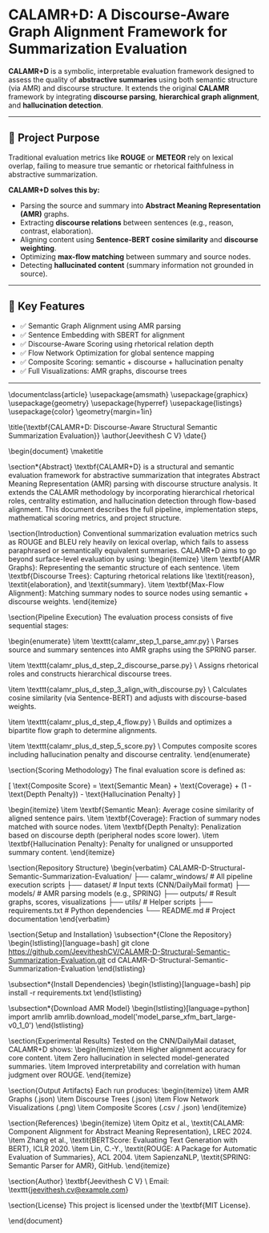 # CALAMR+D: A Discourse-Aware Graph Alignment Framework for Summarization Evaluation

**CALAMR+D** is a symbolic, interpretable evaluation framework designed to assess the quality of **abstractive summaries** using both semantic structure (via AMR) and discourse structure. It extends the original **CALAMR** framework by integrating **discourse parsing**, **hierarchical graph alignment**, and **hallucination detection**.

---

## 📌 Project Purpose

Traditional evaluation metrics like **ROUGE** or **METEOR** rely on lexical overlap, failing to measure true semantic or rhetorical faithfulness in abstractive summarization.

**CALAMR+D solves this by:**
- Parsing the source and summary into **Abstract Meaning Representation (AMR)** graphs.
- Extracting **discourse relations** between sentences (e.g., reason, contrast, elaboration).
- Aligning content using **Sentence-BERT cosine similarity** and **discourse weighting**.
- Optimizing **max-flow matching** between summary and source nodes.
- Detecting **hallucinated content** (summary information not grounded in source).

---

## 🧠 Key Features

- ✅ Semantic Graph Alignment using AMR parsing
- ✅ Sentence Embedding with SBERT for alignment
- ✅ Discourse-Aware Scoring using rhetorical relation depth
- ✅ Flow Network Optimization for global sentence mapping
- ✅ Composite Scoring: semantic + discourse + hallucination penalty
- ✅ Full Visualizations: AMR graphs, discourse trees

---


\documentclass{article}
\usepackage{amsmath}
\usepackage{graphicx}
\usepackage{geometry}
\usepackage{hyperref}
\usepackage{listings}
\usepackage{color}
\geometry{margin=1in}

\title{\textbf{CALAMR+D: Discourse-Aware Structural Semantic Summarization Evaluation}}
\author{Jeevithesh C V}
\date{}

\begin{document}
\maketitle

\section*{Abstract}
\textbf{CALAMR+D} is a structural and semantic evaluation framework for abstractive summarization that integrates Abstract Meaning Representation (AMR) parsing with discourse structure analysis. It extends the CALAMR methodology by incorporating hierarchical rhetorical roles, centrality estimation, and hallucination detection through flow-based alignment. This document describes the full pipeline, implementation steps, mathematical scoring metrics, and project structure.

\section{Introduction}
Conventional summarization evaluation metrics such as ROUGE and BLEU rely heavily on lexical overlap, which fails to assess paraphrased or semantically equivalent summaries. CALAMR+D aims to go beyond surface-level evaluation by using:
\begin{itemize}
  \item \textbf{AMR Graphs}: Representing the semantic structure of each sentence.
  \item \textbf{Discourse Trees}: Capturing rhetorical relations like \textit{reason}, \textit{elaboration}, and \textit{summary}.
  \item \textbf{Max-Flow Alignment}: Matching summary nodes to source nodes using semantic + discourse weights.
\end{itemize}

\section{Pipeline Execution}
The evaluation process consists of five sequential stages:

\begin{enumerate}
  \item \texttt{calamr\_step\_1\_parse\_amr.py} \\
        Parses source and summary sentences into AMR graphs using the SPRING parser.

  \item \texttt{calamr\_plus\_d\_step\_2\_discourse\_parse.py} \\
        Assigns rhetorical roles and constructs hierarchical discourse trees.

  \item \texttt{calamr\_plus\_d\_step\_3\_align\_with\_discourse.py} \\
        Calculates cosine similarity (via Sentence-BERT) and adjusts with discourse-based weights.

  \item \texttt{calamr\_plus\_d\_step\_4\_flow.py} \\
        Builds and optimizes a bipartite flow graph to determine alignments.

  \item \texttt{calamr\_plus\_d\_step\_5\_score.py} \\
        Computes composite scores including hallucination penalty and discourse centrality.
\end{enumerate}

\section{Scoring Methodology}
The final evaluation score is defined as:

\[
\text{Composite Score} = \text{Semantic Mean} + \text{Coverage} + (1 - \text{Depth Penalty}) - \text{Hallucination Penalty}
\]

\begin{itemize}
  \item \textbf{Semantic Mean}: Average cosine similarity of aligned sentence pairs.
  \item \textbf{Coverage}: Fraction of summary nodes matched with source nodes.
  \item \textbf{Depth Penalty}: Penalization based on discourse depth (peripheral nodes score lower).
  \item \textbf{Hallucination Penalty}: Penalty for unaligned or unsupported summary content.
\end{itemize}

\section{Repository Structure}
\begin{verbatim}
CALAMR-D-Structural-Semantic-Summarization-Evaluation/
├── calamr_windows/         # All pipeline execution scripts
├── dataset/                # Input texts (CNN/DailyMail format)
├── models/                 # AMR parsing models (e.g., SPRING)
├── outputs/                # Result graphs, scores, visualizations
├── utils/                  # Helper scripts
├── requirements.txt        # Python dependencies
└── README.md               # Project documentation
\end{verbatim}

\section{Setup and Installation}
\subsection*{Clone the Repository}
\begin{lstlisting}[language=bash]
git clone https://github.com/JeevitheshCV/CALAMR-D-Structural-Semantic-Summarization-Evaluation.git
cd CALAMR-D-Structural-Semantic-Summarization-Evaluation
\end{lstlisting}

\subsection*{Install Dependencies}
\begin{lstlisting}[language=bash]
pip install -r requirements.txt
\end{lstlisting}

\subsection*{Download AMR Model}
\begin{lstlisting}[language=python]
import amrlib
amrlib.download_model('model_parse_xfm_bart_large-v0_1_0')
\end{lstlisting}

\section{Experimental Results}
Tested on the CNN/DailyMail dataset, CALAMR+D shows:
\begin{itemize}
  \item Higher alignment accuracy for core content.
  \item Zero hallucination in selected model-generated summaries.
  \item Improved interpretability and correlation with human judgment over ROUGE.
\end{itemize}

\section{Output Artifacts}
Each run produces:
\begin{itemize}
  \item AMR Graphs (.json)
  \item Discourse Trees (.json)
  \item Flow Network Visualizations (.png)
  \item Composite Scores (.csv / .json)
\end{itemize}

\section{References}
\begin{itemize}
  \item Opitz et al., \textit{CALAMR: Component Alignment for Abstract Meaning Representation}, LREC 2024.
  \item Zhang et al., \textit{BERTScore: Evaluating Text Generation with BERT}, ICLR 2020.
  \item Lin, C.-Y., \textit{ROUGE: A Package for Automatic Evaluation of Summaries}, ACL 2004.
  \item SapienzaNLP, \textit{SPRING: Semantic Parser for AMR}, GitHub.
\end{itemize}

\section{Author}
\textbf{Jeevithesh C V} \\
Email: \texttt{jeevithesh.cv@example.com}

\section{License}
This project is licensed under the \textbf{MIT License}.

\end{document}

